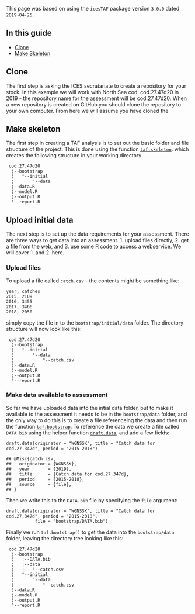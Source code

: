 This page was based on using the `icesTAF` package version `3.0.0` dated
`2019-04-25`.

In this guide
-------------

-   [Clone](#clone)
-   [Make Skeleton](#make-skeleton)

Clone
-----

The first step is asking the ICES secratariate to create a repository
for your stock. In this example we will work with North Sea cod:
cod.27.47d20 in 2019 - the repository name for the assessment will be
cod.27.47d20. When a new repository is created on GitHub you should
clone the repository to your own computer. From here we will assume you
have cloned the

Make skeleton
-------------

The first step in creating a TAF analysis is to set out the basic folder
and file structure of the project. This is done using the function
[`taf.skeleton`](https://rdrr.io/cran/icesTAF/man/taf.skeleton.html).
which creates the following structure in your working directory

     cod.27.47d20    
      ¦--bootstrap   
      ¦   °--initial 
      ¦       °--data
      ¦--data.R      
      ¦--model.R     
      ¦--output.R    
      °--report.R    

Upload initial data
-------------------

The next step is to set up the data requirements for your assessment.
There are three ways to get data into an assessment. 1. upload files
directly, 2. get a file from the web, and 3. use some R code to access a
webservice. We will cover 1. and 2. here.

### Upload files

To upload a file called `catch.csv` - the contents might be something
like:

    year, catches
    2015, 2109
    2016, 3455
    2017, 3466
    2018, 2050

simply copy the file in to the `bootstrap/initial/data` folder. The
directory structure will now look like this:

     cod.27.47d20             
      ¦--bootstrap            
      ¦   °--initial          
      ¦       °--data         
      ¦           °--catch.csv
      ¦--data.R               
      ¦--model.R              
      ¦--output.R             
      °--report.R             

### Make data available to assessment

So far we have uploaded data into the intial data folder, but to make it
available to the assessment it needs to be in the `bootstrap/data`
folder, and the only way to do this is to create a file referenceing the
data and then run the function
[`taf.bootstrap`](https://rdrr.io/cran/icesTAF/man/taf.bootstrap.html).
To reference the data we create a file called `DATA.bib` using the
helper function
[`draft.data`](https://rdrr.io/cran/icesTAF/man/draft.data.html), and
add a few fields:

    draft.data(originator = "WGNSSK", title = "Catch data for cod.27.347d", period = "2015-2018")

    ## @Misc{catch.csv,
    ##   originator = {WGNSSK},
    ##   year       = {2019},
    ##   title      = {Catch data for cod.27.347d},
    ##   period     = {2015-2018},
    ##   source     = {file},
    ## }

Then we write this to the `DATA.bib` file by specifying the `file`
argument:

    draft.data(originator = "WGNSSK", title = "Catch data for cod.27.347d", period = "2015-2018",
               file = "bootstrap/DATA.bib")

Finally we run `taf.bootstrap()` to get the data into the
`bootstrap/data` folder, leaving the directory tree looking like this:

     cod.27.47d20             
      ¦--bootstrap            
      ¦   ¦--DATA.bib         
      ¦   ¦--data             
      ¦   ¦   °--catch.csv    
      ¦   °--initial          
      ¦       °--data         
      ¦           °--catch.csv
      ¦--data.R               
      ¦--model.R              
      ¦--output.R             
      °--report.R
